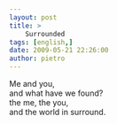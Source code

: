 ```yaml
---
layout: post
title: >
    Surrounded
tags: [english,]
date: 2009-05-21 22:26:00
author: pietro
---
```

Me and you,<br/>and what have we found?<br/>the me, the you,<br/>and the world in surround.
